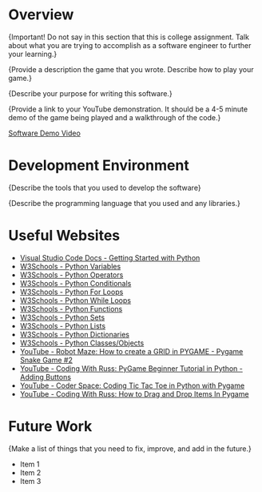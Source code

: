 # Overview

{Important!  Do not say in this section that this is college assignment.  Talk about what you are trying to accomplish as a software engineer to further your learning.}

{Provide a description the game that you wrote. Describe how to play your game.}

{Describe your purpose for writing this software.}

{Provide a link to your YouTube demonstration.  It should be a 4-5 minute demo of the game being played and a walkthrough of the code.}

[Software Demo Video](http://youtube.link.goes.here)

# Development Environment

{Describe the tools that you used to develop the software}

{Describe the programming language that you used and any libraries.}

# Useful Websites

* [Visual Studio Code Docs - Getting Started with Python](https://code.visualstudio.com/docs/python/python-tutorial)
* [W3Schools - Python Variables](https://www.w3schools.com/python/python_variables.asp)
* [W3Schools - Python Operators](https://www.w3schools.com/python/python_operators.asp)
* [W3Schools - Python Conditionals](https://www.w3schools.com/python/python_conditions.asp)
* [W3Schools - Python For Loops](https://www.w3schools.com/python/python_for_loops.asp)
* [W3Schools - Python While Loops](https://www.w3schools.com/python/python_while_loops.asp)
* [W3Schools - Python Functions](https://www.w3schools.com/python/python_functions.asp)
* [W3Schools - Python Sets](https://www.w3schools.com/python/python_sets.asp)
* [W3Schools - Python Lists](https://www.w3schools.com/python/python_lists.asp)
* [W3Schools - Python Dictionaries](https://www.w3schools.com/python/python_dictionaries.asp)
* [W3Schools - Python Classes/Objects](https://www.w3schools.com/python/python_classes.asp)
* [YouTube - Robot Maze: How to create a GRID in PYGAME - Pygame Snake Game #2](https://www.youtube.com/watch?v=s_OOJaGmyXI)
* [YouTube - Coding With Russ: PyGame Beginner Tutorial in Python - Adding Buttons](https://www.youtube.com/watch?v=G8MYGDf_9ho)
* [YouTube - Coder Space: Coding Tic Tac Toe in Python with Pygame](https://www.youtube.com/watch?v=q_Nzuyvf3tw)
* [YouTube - Coding With Russ: How to Drag and Drop Items In Pygame](https://www.youtube.com/watch?v=Ro82dac_J1Y)

# Future Work

{Make a list of things that you need to fix, improve, and add in the future.}
* Item 1
* Item 2
* Item 3